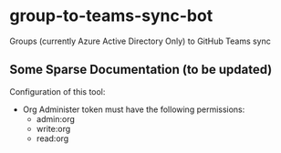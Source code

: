 # group-to-teams-sync-bot

Groups (currently Azure Active Directory Only) to GitHub Teams sync

## Some Sparse Documentation (to be updated)

Configuration of this tool:

* Org Administer token must have the following permissions:
  * admin:org
  * write:org
  * read:org
